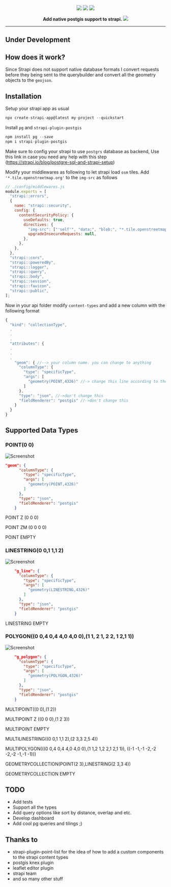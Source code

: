 <div align="center">

<img src="https://github.com/halay08/strapi-plugin-postgis/raw/main/images/github-logo.png?raw=true">
<img src="https://github.com/halay08/strapi-plugin-postgis/actions/workflows/npm-publish.yml/badge.svg">
<img src="https://github.com/halay08/strapi-plugin-postgis/actions/workflows/docs-publish-github.yml/badge.svg">

<p align="center">
  <strong>
Add native postgis support to strapi.  </strong>
<img src="https://github.com/halay08/strapi-plugin-postgis/raw/main/images/screenshot.png?raw=true">
</p>

</div>

---

## Under Development

## How does it work?

Since Strapi does not support native database formats I convert requests before they being sent to the querybuilder and convert all the geometry objects to the `geojson`.

## Installation

Setup your strapi app as usual

```javascript
npx create-strapi-app@latest my-project --quickstart
```

Install `pg` and `strapi-plugin-postgis`

```javascript
npm install pg --save
npm i strapi-plugin-postgis

```

Make sure to config your strapi to use `postgrs` database as backend, Use this link in case you need any help with this step (https://strapi.io/blog/postgre-sql-and-strapi-setup)

Modify your middlewares as following to let strapi load `osm` tiles. Add `'*.tile.openstreetmap.org'` to the `img-src` as follows

```javascript
// ./config/middlewares.js
module.exports = [
  "strapi::errors",
  {
    name: "strapi::security",
    config: {
      contentSecurityPolicy: {
        useDefaults: true,
        directives: {
          "img-src": ["'self'", "data:", "blob:", "*.tile.openstreetmap.org"],
          upgradeInsecureRequests: null,
        },
      },
    },
  },
  "strapi::cors",
  "strapi::poweredBy",
  "strapi::logger",
  "strapi::query",
  "strapi::body",
  "strapi::session",
  "strapi::favicon",
  "strapi::public",
];
```

Now in your api folder modify `content-types` and add a new column with the following format

```javascript
{
  "kind": "collectionType",
  .
  .
  .
  "attributes": {
  .
  .
  .
    "geom": { //--> your column name. you can change to anything
      "columnType": {
        "type": "specificType",
        "args": [
          "geometry(POINT,4326)" //-> change this line according to the Supported Data Types section
        ]
      },
      "type": "json", //->don't change this
      "fieldRenderer": "postgis" //->don't change this
    }
  }
}

```

## Supported Data Types

### POINT(0 0)

![Screenshot](https://github.com/halay08/strapi-plugin-postgis/raw/main/images/points.png?raw=true)

```json
"geom": {
      "columnType": {
        "type": "specificType",
        "args": [
          "geometry(POINT,4326)"
        ]
      },
      "type": "json",
      "fieldRenderer": "postgis"
    }

```

POINT Z (0 0 0)

POINT ZM (0 0 0 0)

POINT EMPTY

### LINESTRING(0 0,1 1,1 2)

![Screenshot](https://github.com/halay08/strapi-plugin-postgis/raw/main/images/linestring.png?raw=true)

```json
    "g_line": {
      "columnType": {
        "type": "specificType",
        "args": [
          "geometry(LINESTRING,4326)"
        ]
      },
      "type": "json",
      "fieldRenderer": "postgis"
    }


```

LINESTRING EMPTY

### POLYGON((0 0,4 0,4 4,0 4,0 0),(1 1, 2 1, 2 2, 1 2,1 1))

![Screenshot](https://github.com/halay08/strapi-plugin-postgis/raw/main/images/polygon.png?raw=true)

```json
    "g_polygon": {
      "columnType": {
        "type": "specificType",
        "args": [
          "geometry(POLYGON,4326)"
        ]
      },
      "type": "json",
      "fieldRenderer": "postgis"
    }

```

MULTIPOINT((0 0),(1 2))

MULTIPOINT Z ((0 0 0),(1 2 3))

MULTIPOINT EMPTY

MULTILINESTRING((0 0,1 1,1 2),(2 3,3 2,5 4))

MULTIPOLYGON(((0 0,4 0,4 4,0 4,0 0),(1 1,2 1,2 2,1 2,1 1)), ((-1 -1,-1 -2,-2 -2,-2 -1,-1 -1)))

GEOMETRYCOLLECTION(POINT(2 3),LINESTRING(2 3,3 4))

GEOMETRYCOLLECTION EMPTY

## TODO

- Add tests
- Support all the types
- Add query options like sort by distance, overlap and etc.
- Develop dashboard
- Add cool pg queries and tilings ;)

## Thanks to

- strapi-plugin-point-list for the idea of how to add a custom components to the strapi content types
- postgis knex plugin
- leaflet editor plugin
- strapi team
- and so many other stuff
